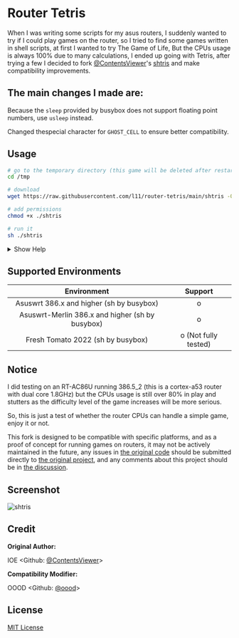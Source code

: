 # Router Tetris

When I was writing some scripts for my asus routers, I suddenly wanted to try if I could play games on the router, so I tried to find some games written in shell scripts, at first I wanted to try The Game of Life, But the CPUs usage is always 100% due to many calculations, I ended up going with Tetris, after trying a few I decided to fork [@ContentsViewer](https://github.com/ContentsViewer)'s [shtris](https://github.com/ContentsViewer/shtris) and make compatibility improvements.


## The main changes I made are:

Because the `sleep` provided by busybox does not support floating point numbers, use `usleep` instead.

Changed thespecial character for `GHOST_CELL` to ensure better compatibility.


## Usage

```sh
# go to the temporary directory (this game will be deleted after restarting the router)
cd /tmp

# download
wget https://raw.githubusercontent.com/l11/router-tetris/main/shtris -O ./shtris

# add permissions
chmod +x ./shtris

# run it
sh ./shtris
```

<details>
<summary>Show Help</summary>

```shellsession

$ ./shtris -h
Usage: shtris [options]

Options:
 -d, --debug          debug mode
 -l, --level <LEVEL>  game level (default=1). range from 1 to 15
 --rotation <MODE>    use 'Super' or 'Classic' rotation system
                      MODE can be 'super'(default) or 'classic'
 --lockdown <RULE>    Three rulesets —Infinite Placement, Extended, and Classic—
                      dictate the conditions for Lock Down.
                      RULE can be 'extended'(default), 'infinite', 'classic'
 --seed <SEED>        random seed to determine the order of Tetriminos.
                      range from 1 to 4294967295.
 --no-color           don't display colors
 --no-beep            disable beep
 --hide-help          don't show help on start
 -h, --help     display this help and exit
 -V, --version  output version infromation and exit
 
Version:
 3.0.0
```

</details>


## Supported Environments

| Environment                                       | Support              |
| :-----------------------------------------------: | :------------------: |
| Asuswrt 386.x and higher  (sh by busybox)         | o                    |
| Asuswrt-Merlin 386.x and higher  (sh by busybox)  | o                    |
| Fresh Tomato 2022 (sh by busybox)                 | o (Not fully tested) |


 ## Notice
 
I did testing on an RT-AC86U running 386.5_2 (this is a cortex-a53 router with dual core 1.8GHz) but the CPUs usage is still over 80% in play and stutters as the difficulty level of the game increases will be more serious.

So, this is just a test of whether the router CPUs can handle a simple game, enjoy it or not.

This fork is designed to be compatible with specific platforms, and as a proof of concept for running games on routers, it may not be actively maintained in the future, any issues in [the original code](https://github.com/ContentsViewer/shtris) should be submitted directly to [the original project](https://github.com/ContentsViewer/shtris/issues), and any comments about this project should be in [the discussion](https://github.com/l11/router-tetris/discussions).

## Screenshot
![shtris](https://www.snbforums.com/attachments/tetris-png.41833/)

 
## Credit

**Original Author:**
 
IOE <Github: [@ContentsViewer](https://github.com/ContentsViewer)>
 
**Compatibility Modifier:**
 
OOOD <Github: [@oood](https://github.com/oood)>
 

## License

[MIT License](https://github.com/l11/router-tetris/blob/main/LICENSE)
 
